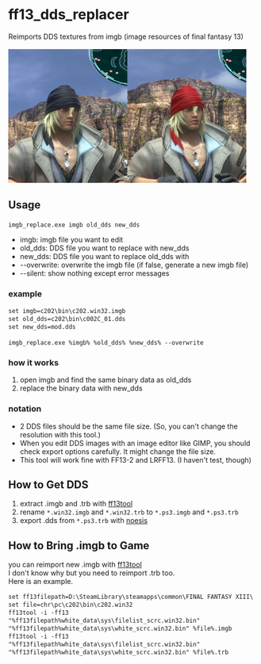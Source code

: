 # ff13_dds_replacer
Reimports DDS textures from imgb (image resources of final fantasy 13)<br>
<br>
<img src=replace_c002C_01.png width=480>
## Usage
`imgb_replace.exe imgb old_dds new_dds`
+ imgb: imgb file you want to edit
+ old_dds: DDS file you want to replace with new_dds
+ new_dds: DDS file you want to replace old_dds with
+ --overwrite: overwrite the imgb file (if false, generate a new imgb file)
+ --silent: show nothing except error messages

### example

```
set imgb=c202\bin\c202.win32.imgb
set old_dds=c202\bin\c002C_01.dds
set new_dds=mod.dds

imgb_replace.exe %imgb% %old_dds% %new_dds% --overwrite
```

### how it works

1. open imgb and find the same binary data as old_dds
2. replace the binary data with new_dds

### notation
+ 2 DDS files should be the same file size. (So, you can't change the resolution with this tool.)
+ When you edit DDS images with an image editor like GIMP, you should check export options carefully. It might change the file size.
+ This tool will work fine with FF13-2 and LRFF13. (I haven't test, though)

## How to Get DDS
1. extract .imgb and .trb with [ff13tool](https://steamcommunity.com/app/292120/discussions/0/613939294277998633/)
2. rename `*.win32.imgb` and `*.win32.trb` to `*.ps3.imgb` and `*.ps3.trb`
3. export .dds from `*.ps3.trb` with [noesis](http://richwhitehouse.com/index.php?content=inc_projects.php&showproject)

## How to Bring .imgb to Game
you can reimport new .imgb with [ff13tool](https://steamcommunity.com/app/292120/discussions/0/613939294277998633/)<br>
I don't know why but you need to reimport .trb too.<br>
Here is an example.

```
set ff13filepath=D:\SteamLibrary\steamapps\common\FINAL FANTASY XIII\
set file=chr\pc\c202\bin\c202.win32
ff13tool -i -ff13 "%ff13filepath%white_data\sys\filelist_scrc.win32.bin" "%ff13filepath%white_data\sys\white_scrc.win32.bin" %file%.imgb
ff13tool -i -ff13 "%ff13filepath%white_data\sys\filelist_scrc.win32.bin" "%ff13filepath%white_data\sys\white_scrc.win32.bin" %file%.trb
```
